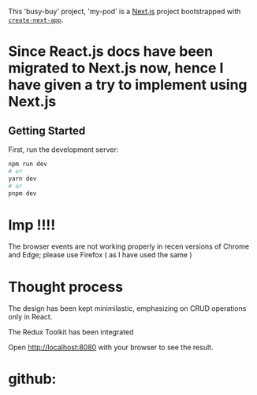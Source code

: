 This 'busy-buy' project, 'my-pod' is a [Next.js](https://nextjs.org/) project bootstrapped with [`create-next-app`](https://github.com/vercel/next.js/tree/canary/packages/create-next-app).

# Since React.js docs have been migrated to Next.js now, hence I have given a try to implement using Next.js

## Getting Started

First, run the development server:

```bash
npm run dev
# or
yarn dev
# or
pnpm dev
```

# Imp !!!!
The browser events are not working properly in recen versions of Chrome and Edge; please use Firefox (  as I have used the same ) 

# Thought process

The design has been kept minimilastic, emphasizing on CRUD operations only in React.

The Redux Toolkit has been integrated


Open [http://localhost:8080](http://localhost:8080) with your browser to see the result.

# github: 

